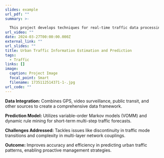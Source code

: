 ```yaml
---
slides: example
url_pdf: ""
summary: >-
  
  This project develops techniques for real-time traffic data processing and prediction, leveraging big data and multi-level urban road network models to improve urban traffic management.
url_video: ""
date: 2024-03-27T00:00:00.000Z
external_link: ""
url_slides: ""
title: Urban Traffic Information Estimation and Prediction
tags:
  - Traffic
links: []
image:
  caption: Project Image
  focal_point: Smart
  filename: 1735112514371-1-.jpg
url_code: ""
---
```



**Data Integration:** Combines GPS, video surveillance, public transit, and other sources to create a comprehensive data framework.

**Prediction Model:** Utilizes variable-order Markov models (VOMM) and dynamic rule mining for short-term multi-step traffic forecasts.

**Challenges Addressed:** Tackles issues like discontinuity in traffic mode transitions and complexity in multi-layer network couplings.

**Outcome:** Improves accuracy and efficiency in predicting urban traffic patterns, enabling proactive management strategies.
